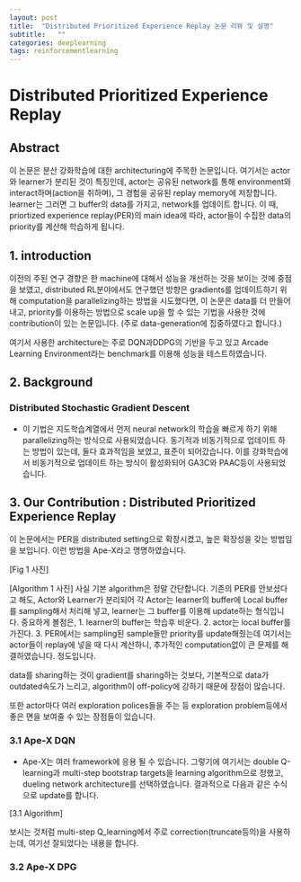 ```yaml
---
layout: post
title:  "Distributed Prioritized Experience Replay 논문 리뷰 및 설명"
subtitle:   ""
categories: deeplearning
tags: reinforcementlearning
---
```


# Distributed Prioritized Experience Replay

## Abstract

이 논문은 분산 강화학습에 대한 architecturing에 주목한 논문입니다. 여기서는 actor와 learner가 분리된 것이 특징인데, actor는 공유된 network를 
통해 environment와 interact하며(action을 취하며), 그 경험을 공유된 replay memory에 저장합니다. learner는 그러면 그 buffer의 data를 가지고, 
network를 업데이트 합니다. 이 때, priortized experience replay(PER)의 main idea에 따라, actor들이 수집한 data의 priority를 계산해 학습하게 됩니다.

## 1. introduction

이전의 주된 연구 경향은 한 machine에 대해서 성능을 개선하는 것을 보이는 것에 중점을 보였고, 
distributed RL분야에서도 연구했던 방향은 gradients를 업데이트하기 위해 computation을 parallelizing하는 방법을 시도했다면,
이 논문은 data를 더 만들어내고, priority를 이용하는 방법으로 scale up을 할 수 있는 기법을 사용한 것에 contribution이 있는 논문입니다. 
(주로 data-generation에 집중하였다고 합니다.)

여기서 사용한 architecture는 주로 DQN과DDPG의 기반을 두고 있고 Arcade Learning Environment라는 benchmark를 이용해 성능을 테스트하였습니다.

## 2. Background

### Distributed Stochastic Gradient Descent
* 이 기법은 지도학습계열에서 먼저 neural network의 학습을 빠르게 하기 위해 parallelizing하는 방식으로 사용되었습니다. 동기적과 비동기적으로 업데이트 하는 방법이 있는데, 둘다 효과적임을 보였고, 표준이 되어갔습니다. 이를 강화학습에서 비동기적으로 업데이트 하는 방식이 활성화되어 GA3C와 PAAC등이 사용되었습니다.

## 3. Our Contribution : Distributed Prioritized Experience Replay
이 논문에서는 PER을 distributed setting으로 확장시켰고, 높은 확장성을 갖는 방법임을 보입니다. 이런 방법을 Ape-X라고 명명하였습니다.

[Fig 1 사진] 

[Algorithm 1 사진]
사실 기본 algorithm은 정말 간단합니다. 기존의 PER를 안보셨다고 해도, Actor와 Learner가 분리되어 각 Actor는 learner의 buffer에 Local buffer를 sampling해서 처리해 넣고, learner는 그 buffer를 이용해 update하는 형식입니다. 중요하게 볼점은, 1. learner의 buffer는 학습후 비운다. 2. actor는 local buffer를 가진다. 3. PER에서는 sampling된 sample들만 priority를 update해줬는데 여기서는 actor들이 replay에 넣을 때 다시 계산하니, 추가적인 computation없이 큰 문제를 해결하였습니다. 정도입니다.

data를 sharing하는 것이 gradient를 sharing하는 것보다, 기본적으로 data가 outdated속도가 느리고, algorithm이 off-policy에 강하기 때문에 장점이 많습니다.

또한 actor마다 여러 exploration polices들을 주는 등 exploration problem등에서 좋은 면을 보여줄 수 있는 장점들이 있습니다.

### 3.1 Ape-X DQN
* Ape-X는 여러 framework에 응용 될 수 있습니다. 그렇기에 여기서는 double Q-learning과 multi-step bootstrap targets을 learning algorithm으로 정했고, dueling network architecture를 선택하였습니다. 결과적으로 다음과 같은 수식으로 update를 합니다.

[3.1 Algorithm]

보시는 것처럼 multi-step Q_learning에서 주로 correction(truncate등의)을 사용하는데, 여기선 잘되었다는 내용을 합니다.

### 3.2 Ape-X DPG

